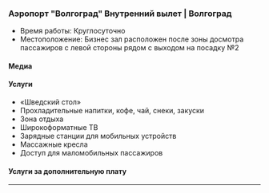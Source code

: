 
### Аэропорт "Волгоград" Внутренний вылет | Волгоград
* Время работы: Круглосуточно
* Местоположение: Бизнес зал расположен после зоны досмотра пассажиров с левой стороны рядом с выходом на посадку №2

#### Медиа

#### Услуги
* «Шведский стол»
* Прохладительные напитки, кофе, чай, снеки, закуски
* Зона отдыха
* Широкоформатные ТВ
* Зарядные станции для мобильных устройств
* Массажные кресла
* Доступ для маломобильных пассажиров

#### Услуги за дополнительную плату 
---
